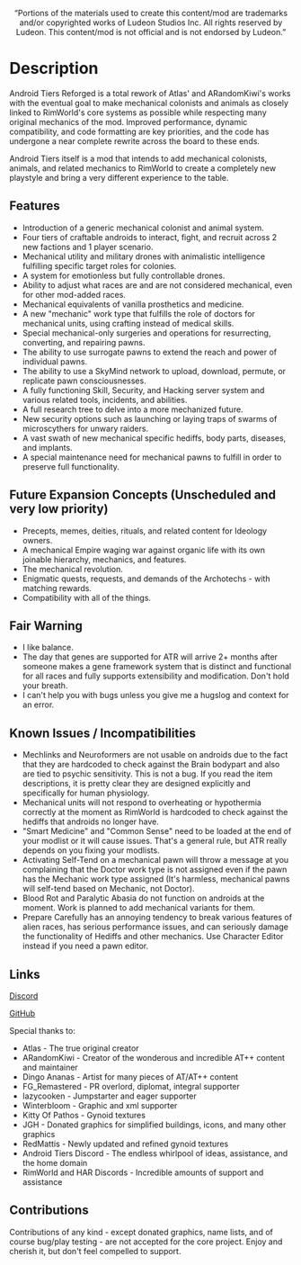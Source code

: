 <p align="center">
	“Portions of the materials used to create this content/mod are trademarks and/or copyrighted works of Ludeon Studios Inc. All rights reserved by Ludeon. This content/mod is not official and is not endorsed by Ludeon.”
</p>

# Description
Android Tiers Reforged is a total rework of Atlas' and ARandomKiwi's works with the eventual goal to make mechanical colonists and animals as closely linked to RimWorld's core systems as possible while respecting many original mechanics of the mod. Improved performance, dynamic compatibility, and code formatting are key priorities, and the code has undergone a near complete rewrite across the board to these ends.

Android Tiers itself is a mod that intends to add mechanical colonists, animals, and related mechanics to RimWorld to create a completely new playstyle and bring a very different experience to the table.

## Features
* Introduction of a generic mechanical colonist and animal system.
* Four tiers of craftable androids to interact, fight, and recruit across 2 new factions and 1 player scenario.
* Mechanical utility and military drones with animalistic intelligence fulfilling specific target roles for colonies.
* A system for emotionless but fully controllable drones.
* Ability to adjust what races are and are not considered mechanical, even for other mod-added races.
* Mechanical equivalents of vanilla prosthetics and medicine.
* A new "mechanic" work type that fulfills the role of doctors for mechanical units, using crafting instead of medical skills.
* Special mechanical-only surgeries and operations for resurrecting, converting, and repairing pawns.
* The ability to use surrogate pawns to extend the reach and power of individual pawns.
* The ability to use a SkyMind network to upload, download, permute, or replicate pawn consciousnesses.
* A fully functioning Skill, Security, and Hacking server system and various related tools, incidents, and abilities.
* A full research tree to delve into a more mechanized future.
* New security options such as launching or laying traps of swarms of microscythers for unwary raiders.
* A vast swath of new mechanical specific hediffs, body parts, diseases, and implants.
* A special maintenance need for mechanical pawns to fulfill in order to preserve full functionality.

## Future Expansion Concepts (Unscheduled and very low priority)
* Precepts, memes, deities, rituals, and related content for Ideology owners.
* A mechanical Empire waging war against organic life with its own joinable hierarchy, mechanics, and features.
* The mechanical revolution.
* Enigmatic quests, requests, and demands of the Archotechs - with matching rewards.
* Compatibility with all of the things.

## Fair Warning
* I like balance.
* The day that genes are supported for ATR will arrive 2+ months after someone makes a gene framework system that is distinct and functional for all races and fully supports extensibility and modification. Don't hold your breath.
* I can't help you with bugs unless you give me a hugslog and context for an error.

## Known Issues / Incompatibilities
- Mechlinks and Neuroformers are not usable on androids due to the fact that they are hardcoded to check against the Brain bodypart and also are tied to psychic sensitivity. This is not a bug. If you read the item descriptions, it is pretty clear they are designed explicitly and specifically for human physiology.
- Mechanical units will not respond to overheating or hypothermia correctly at the moment as RimWorld is hardcoded to check against the hediffs that androids no longer have.
- "Smart Medicine" and "Common Sense" need to be loaded at the end of your modlist or it will cause issues. That's a general rule, but ATR really depends on you fixing your modlists.
- Activating Self-Tend on a mechanical pawn will throw a message at you complaining that the Doctor work type is not assigned even if the pawn has the Mechanic work type assigned (It's harmless, mechanical pawns will self-tend based on Mechanic, not Doctor).
- Blood Rot and Paralytic Abasia do not function on androids at the moment. Work is planned to add mechanical variants for them.
- Prepare Carefully has an annoying tendency to break various features of alien races, has serious performance issues, and can seriously damage the functionality of Hediffs and other mechanics. Use Character Editor instead if you need a pawn editor.

## Links
[Discord](https://discord.gg/udNCpbkABT)

[GitHub](https://github.com/RWDevathon/Android-Tiers-Reforged)

Special thanks to:
* Atlas - The true original creator
* ARandomKiwi - Creator of the wonderous and incredible AT++ content and maintainer
* Dingo Ananas - Artist for many pieces of AT/AT++ content
* FG_Remastered - PR overlord, diplomat, integral supporter
* lazycooken - Jumpstarter and eager supporter
* Winterbloom - Graphic and xml supporter
* Kitty Of Pathos - Gynoid textures
* JGH - Donated graphics for simplified buildings, icons, and many other graphics
* RedMattis - Newly updated and refined gynoid textures
* Android Tiers Discord - The endless whirlpool of ideas, assistance, and the home domain
* RimWorld and HAR Discords - Incredible amounts of support and assistance

## Contributions

Contributions of any kind - except donated graphics, name lists, and of course bug/play testing - are not accepted for the core project. Enjoy and cherish it, but don't feel compelled to support.
